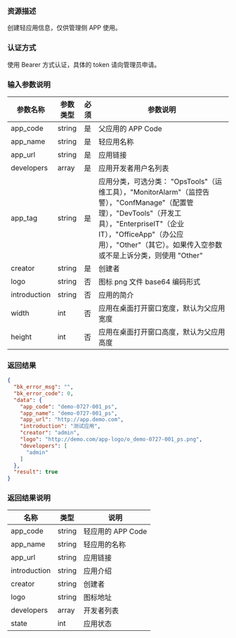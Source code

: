 ### 资源描述

创建轻应用信息，仅供管理侧 APP 使用。

### 认证方式

使用 Bearer 方式认证，具体的 token 请向管理员申请。

### 输入参数说明

| 参数名称     | 参数类型 | 必须 | 参数说明                                                     |
| ------------ | -------- | ---- | ------------------------------------------------------------ |
| app_code     | string   | 是   | 父应用的 APP Code                                            |
| app_name     | string   | 是   | 轻应用名称                                                   |
| app_url      | string   | 是   | 应用链接                                                     |
| developers   | array    | 是   | 应用开发者用户名列表                                         |
| app_tag      | string   | 是   | 应用分类，可选分类： "OpsTools"（运维工具），"MonitorAlarm"（监控告警），"ConfManage"（配置管理），"DevTools"（开发工具），"EnterpriseIT"（企业IT），"OfficeApp"（办公应用），"Other"（其它）。如果传入空参数或不是上诉分类，则使用 "Other" |
| creator      | string   | 是   | 创建者                                                       |
| logo         | string   | 否   | 图标 png 文件 base64 编码形式                                |
| introduction | string   | 否   | 应用的简介                                                   |
| width        | int      | 否   | 应用在桌面打开窗口宽度，默认为父应用宽度                     |
| height       | int      | 否   | 应用在桌面打开窗口高度，默认为父应用高度                     |

### 返回结果

```json
{
  "bk_error_msg": "",
  "bk_error_code": 0,
  "data": {
    "app_code": "demo-0727-001_ps",
    "app_name": "demo-0727-001_ps",
    "app_url": "http://app.demo.com",
    "introduction": "测试应用",
    "creator": "admin",
    "logo": "http://demo.com/app-logo/o_demo-0727-001_ps.png",
    "developers": [
      "admin"
    ]
  },
  "result": true
}
```

### 返回结果说明

| 名称         | 类型   | 说明              |
| ------------ | ------ | ----------------- |
| app_code     | string | 轻应用的 APP Code |
| app_name     | string | 轻应用的名称      |
| app_url      | string | 应用链接          |
| introduction | string | 应用介绍          |
| creator      | string | 创建者            |
| logo         | string | 图标地址          |
| developers   | array  | 开发者列表        |
| state        | int    | 应用状态          |